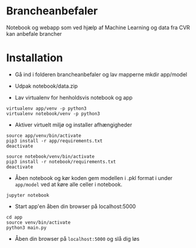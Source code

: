 # Brancheanbefaler
Notebook og webapp som ved hjælp af Machine Learning og data fra CVR kan anbefale brancher

# Installation
* Gå ind i folderen brancheanbefaler og lav mapperne
mkdir app/model

* Udpak notebook/data.zip

* Lav virtualenv for henholdsvis notebook og app
```
virtualenv app/venv -p python3
virtualenv notebook/venv -p python3
```

* Aktiver virtuelt miljø og installer afhængigheder
```
source app/venv/bin/activate
pip3 install -r app/requirements.txt
deactivate

source notebook/venv/bin/activate
pip3 install -r notebook/requirements.txt
deactivate
```

* Åben notebook og kør koden gem modellen i .pkl format i under `app/model` ved at køre alle celler i notebook.
```
jupyter notebook
```

* Start app'en åben din browser på localhost:5000
```
cd app
source venv/bin/activate
python3 main.py
```

 * Åben din browser på `localhost:5000` og slå dig løs